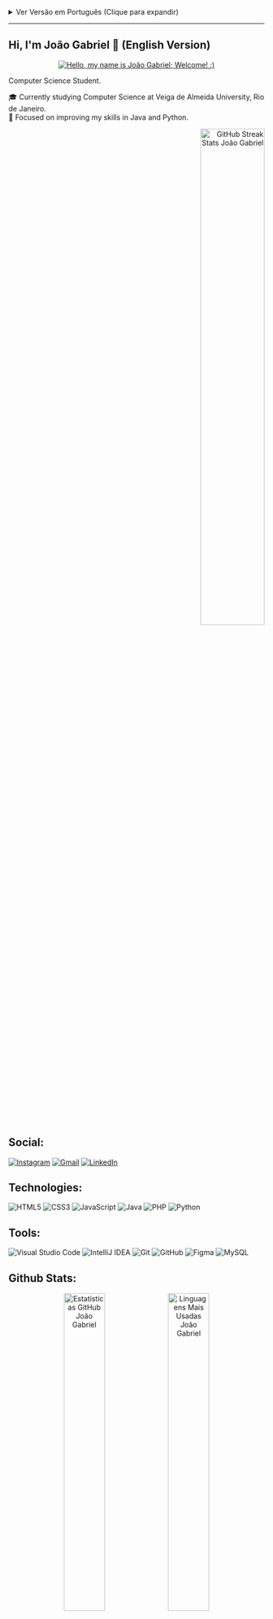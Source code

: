 
<div>
<details id="portuguese-section-toggle">
  <summary> Ver Versão em Português (Clique para expandir)</summary>
  
  ---
  <a name="versão-em-português"></a>

  ## Olá, eu sou o João Gabriel 👋 (Versão em Português)

  <div align="center">
    <a href="https://git.io/typing-svg">
      <img src="https://readme-typing-svg.herokuapp.com/?center=true&vCenter=true&color=ffffff&lines=Ol%C3%A1%2C%20+me+chamo+Jo%C3%A3o+Gabriel+;Seja+muito+bem+vindo!+:)" alt="Olá, me chamo João Gabriel; Seja muito bem vindo! :)">
    </a>
  </div>

  Estudante na área de Ciência da Computação.

  🎓 Atualmente cursando Ciência da Computação em Universidade Veiga de Almeida, Rio de Janeiro.<br/>
  🌱 Focado em aprimorar minhas habilidades em Java e Python.<br/>
  <div align="right">
      <img width="50%" src="https://streak-stats.demolab.com/?user=0joaogabriel1&theme=react&background=000&border=30A3DC&dates=FFF" alt="GitHub Streak Stats João Gabriel">
  </div>

  ## Redes Sociais:

 <div align="left">
    <a href="https://www.instagram.com/0joaogabriel1/" target="_blank"><img src="https://img.shields.io/badge/-Instagram-%23E4405F?style=for-the-badge&logo=instagram&logoColor=white" target="_blank" alt="Instagram"></a>
    <a href="mailto:jotagesurf@gmail.com"><img src="https://img.shields.io/badge/-Gmail-%23333?style=for-the-badge&logo=gmail&logoColor=white" target="_blank" alt="Gmail"></a>
    <a href="https://www.linkedin.com/in/0joaogabriel1/" target="_blank"><img src="https://img.shields.io/badge/-LinkedIn-%230077B5?style=for-the-badge&logo=linkedin&logoColor=white" target="_blank" alt="LinkedIn"></a>
  </div>

  ## Tecnologias:
  ![HTML5](https://img.shields.io/badge/html5-E34F26?style=for-the-badge&logo=html5&logoColor=white)
  ![CSS3](https://img.shields.io/badge/css3-%231572B6?style=for-the-badge&logo=css3&logoColor=white)
  ![JavaScript](https://img.shields.io/badge/javascript-%23323330.svg?style=for-the-badge&logo=javascript&logoColor=%23F7DF1E)
  ![Java](https://img.shields.io/badge/java-%23ED8B00.svg?style=for-the-badge&logo=openjdk&logoColor=white)
  ![PHP](https://img.shields.io/badge/php-%23777BB4?style=for-the-badge&logo=php&logoColor=white)
  ![Python](https://img.shields.io/badge/python-3670A0?style=for-the-badge&logo=python&logoColor=ffdd54)

  ## Ferramentas:
  ![Visual Studio Code](https://img.shields.io/badge/Visual%20Studio%20Code-0078d7.svg?style=for-the-badge&logo=visual-studio-code&logoColor=white)
  ![IntelliJ IDEA](https://img.shields.io/badge/IntelliJIDEA-000000.svg?style=for-the-badge&logo=intellij-idea&logoColor=white)
  ![Git](https://img.shields.io/badge/GIT-E44C30?style=for-the-badge&logo=git&logoColor=white)
  ![GitHub](https://img.shields.io/badge/GitHub-181717?style=for-the-badge&logo=github&logoColor=white)
  ![Figma](https://img.shields.io/badge/figma-%23F24E1E.svg?style=for-the-badge&logo=figma&logoColor=white)
  ![MySQL](https://img.shields.io/badge/mysql-%2300f.svg?style=for-the-badge&logo=mysql&logoColor=white)
  
  ## Github Stats:
<div align="center">
  <img width="40%" src="https://github-readme-stats.vercel.app/api?username=0joaogabriel1&theme=github_dark&show_icons=true" alt="Estatísticas GitHub João Gabriel"/>
  <img width="40%" src="https://github-readme-stats-git-masterrstaa-rickstaa.vercel.app/api/top-langs/?username=0joaogabriel1&layout=compact&bg_color=0D1117&border_color=fffC&title_color=4886CC&text_color=FFF" alt="Linguagens Mais Usadas João Gabriel"/>
</div>
</div>

---
<a name="english-version"></a>

## Hi, I'm João Gabriel 👋 (English Version)

<div align="center">
  <a href="https://git.io/typing-svg">
    <img src="https://readme-typing-svg.herokuapp.com/?center=true&vCenter=true&color=ffffff&lines=Hello,+my+name+is+Jo%C3%A3o+Gabriel+;Welcome!+:)" alt="Hello, my name is João Gabriel; Welcome! :)">
  </a>
</div>

Computer Science Student.

🎓 Currently studying Computer Science at Veiga de Almeida University, Rio de Janeiro.<br/>
🌱 Focused on improving my skills in Java and Python.<br/>
<div align="right">
    <img width="50%" src="https://streak-stats.demolab.com/?user=0joaogabriel1&theme=react&background=000&border=30A3DC&dates=FFF" alt="GitHub Streak Stats João Gabriel">
</div>

## Social:

<div align="left">
    <a href="https://www.instagram.com/0joaogabriel1/" target="_blank"><img src="https://img.shields.io/badge/-Instagram-%23E4405F?style=for-the-badge&logo=instagram&logoColor=white" target="_blank" alt="Instagram"></a>
    <a href="mailto:jotagesurf@gmail.com"><img src="https://img.shields.io/badge/-Gmail-%23333?style=for-the-badge&logo=gmail&logoColor=white" target="_blank" alt="Gmail"></a>
    <a href="https://www.linkedin.com/in/0joaogabriel1/" target="_blank"><img src="https://img.shields.io/badge/-LinkedIn-%230077B5?style=for-the-badge&logo=linkedin&logoColor=white" target="_blank" alt="LinkedIn"></a>
  </div>

## Technologies:
![HTML5](https://img.shields.io/badge/html5-E34F26?style=for-the-badge&logo=html5&logoColor=white)
![CSS3](https://img.shields.io/badge/css3-%231572B6?style=for-the-badge&logo=css3&logoColor=white)
![JavaScript](https://img.shields.io/badge/javascript-%23323330.svg?style=for-the-badge&logo=javascript&logoColor=%23F7DF1E)
![Java](https://img.shields.io/badge/java-%23ED8B00.svg?style=for-the-badge&logo=openjdk&logoColor=white)
![PHP](https://img.shields.io/badge/php-%23777BB4?style=for-the-badge&logo=php&logoColor=white)
![Python](https://img.shields.io/badge/python-3670A0?style=for-the-badge&logo=python&logoColor=ffdd54)

## Tools:
![Visual Studio Code](https://img.shields.io/badge/Visual%20Studio%20Code-0078d7.svg?style=for-the-badge&logo=visual-studio-code&logoColor=white)
![IntelliJ IDEA](https://img.shields.io/badge/IntelliJIDEA-000000.svg?style=for-the-badge&logo=intellij-idea&logoColor=white)
![Git](https://img.shields.io/badge/GIT-E44C30?style=for-the-badge&logo=git&logoColor=white)
![GitHub](https://img.shields.io/badge/GitHub-181717?style=for-the-badge&logo=github&logoColor=white)
![Figma](https://img.shields.io/badge/figma-%23F24E1E.svg?style=for-the-badge&logo=figma&logoColor=white)
![MySQL](https://img.shields.io/badge/mysql-%2300f.svg?style=for-the-badge&logo=mysql&logoColor=white)

## Github Stats:
<div align="center">
  <img width="40%" src="https://github-readme-stats.vercel.app/api?username=0joaogabriel1&theme=github_dark&show_icons=true" alt="Estatísticas GitHub João Gabriel"/>
  <img width="40%" src="https://github-readme-stats-git-masterrstaa-rickstaa.vercel.app/api/top-langs/?username=0joaogabriel1&layout=compact&bg_color=0D1117&border_color=fffC&title_color=4886CC&text_color=FFF" alt="Linguagens Mais Usadas João Gabriel"/>
</div>
